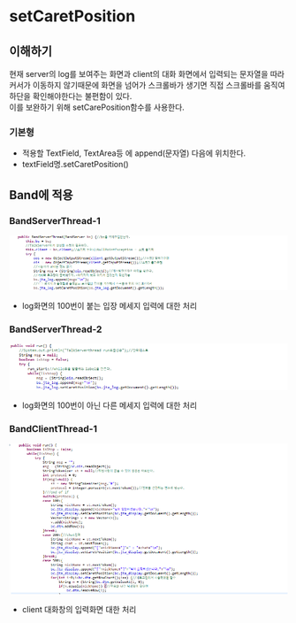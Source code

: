 # setCaretPosition

## 이해하기

현재 server의 log를 보여주는 화면과 client의 대화 화면에서 입력되는 문자열을 따라 커서가 이동하지 않기때문에 화면을 넘어가 스크롤바가 생기면 직접 스크롤바를 움직여 하단을 확인해야한다는 불편함이 있다.  
이를 보완하기 위해 setCarePosition함수를 사용한다. 

### 기본형

* 적용할 TextField, TextArea등 에 append\(문자열\) 다음에 위치한다.
* textField명.setCaretPosition\(\)

## Band에 적용

### BandServerThread-1

![BandServerThread &#xC0DD;&#xC131;&#xC790;](../../../.gitbook/assets/bandserverthread-1.png)

* log화면의 100번이 붙는 입장 메세지 입력에 대한 처리

### BandServerThread-2

![BandServerThread run&#xBA54;&#xC11C;&#xB4DC;](../../../.gitbook/assets/bandserverthread-2.png)

* log화면의 100번이 아닌 다른 메세지 입력에 대한 처리

### BandClientThread-1

![BandClientThread run&#xBA54;&#xC11C;&#xB4DC;](../../../.gitbook/assets/bandclientthread1.png)

* client 대화창의 입력화면 대한 처리

